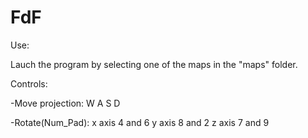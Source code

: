 # FdF
Use:

 Lauch the program by selecting one of the maps in the "maps" folder.  
 
Controls:

  -Move projection: W A S D
  
  -Rotate(Num_Pad): x axis 4 and 6 
                    y axis 8 and 2
                    z axis 7 and 9
